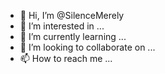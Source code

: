 - 👋 Hi, I’m @SilenceMerely
- 👀 I’m interested in ...
- 🌱 I’m currently learning ...
- 💞️ I’m looking to collaborate on ...
- 📫 How to reach me ...

<!---
SilenceMerely/SilenceMerely is a ✨ special ✨ repository because its `README.md` (this file) appears on your GitHub profile.
You can click the Preview link to take a look at your changes.
--->
